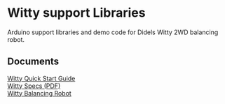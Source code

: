 # Witty support Libraries

Arduino support libraries and demo code for Didels Witty 2WD balancing robot.


## Documents
[Witty Quick Start Guide](extras/WittyQuickStartGuide.pdf)  
[Witty Specs (PDF)](extras/WittySpecs.pdf)  
[Witty Balancing Robot](extras/WittyBalancingRobot.md)  

